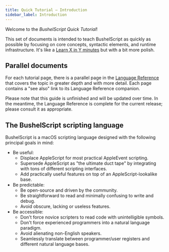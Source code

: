 ```yaml
---
title: Quick Tutorial – Introduction
sidebar_label: Introduction
---
```


Welcome to the _BushelScript Quick Tutorial_!

This set of documents is intended to teach BushelScript as quickly as possible by focusing on core concepts, syntactic elements, and runtime infrastructure. It's like a [Learn X in Y minutes](https://learnxinyminutes.com) but with a bit more polish.

## Parallel documents

For each tutorial page, there is a parallel page in the [Language Reference](/help/docs/ref) that covers the topic in greater depth and with more detail. Each page contains a "see also" link to its Language Reference companion.

Please note that this guide is unfinished and will be updated over time. In the meantime, the Language Reference is complete for the current release; please consult it as appropriate.

## The BushelScript scripting language

BushelScript is a macOS scripting language designed with the following principal goals in mind:

- Be useful:
  - Displace AppleScript for most practical AppleEvent scripting.
  - Supersede AppleScript as "the ultimate duct tape" by integrating with tons of different scripting interfaces.
  - Add practically useful features on top of an AppleScript-lookalike base.
- Be predictable:
  - Be open-source and driven by the community.
  - Be straightforward to read and minimally confusing to write and debug.
  - Avoid obscure, lacking or useless features.
- Be accessible:
  - Don't force novice scripters to read code with unintelligible symbols.
  - Don't force experienced programmers into a natural language paradigm.
  - Avoid alienating non-English speakers.
  - Seamlessly translate between programmer/user registers and different natural language bases.
